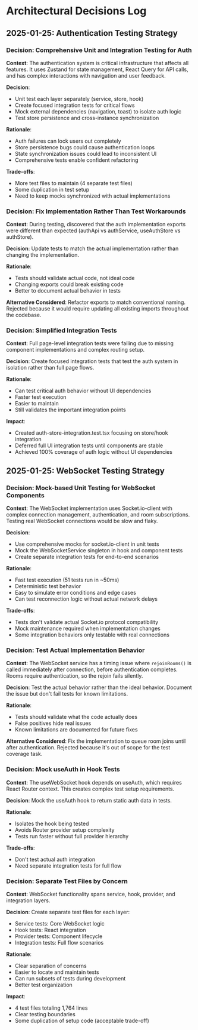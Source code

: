 # Architectural Decisions Log

## 2025-01-25: Authentication Testing Strategy

### Decision: Comprehensive Unit and Integration Testing for Auth

**Context**: 
The authentication system is critical infrastructure that affects all features. It uses Zustand for state management, React Query for API calls, and has complex interactions with navigation and user feedback.

**Decision**:
- Unit test each layer separately (service, store, hook)
- Create focused integration tests for critical flows
- Mock external dependencies (navigation, toast) to isolate auth logic
- Test store persistence and cross-instance synchronization

**Rationale**:
- Auth failures can lock users out completely
- Store persistence bugs could cause authentication loops
- State synchronization issues could lead to inconsistent UI
- Comprehensive tests enable confident refactoring

**Trade-offs**:
- More test files to maintain (4 separate test files)
- Some duplication in test setup
- Need to keep mocks synchronized with actual implementations

### Decision: Fix Implementation Rather Than Test Workarounds

**Context**:
During testing, discovered that the auth implementation exports were different than expected (authApi vs authService, useAuthStore vs authStore).

**Decision**:
Update tests to match the actual implementation rather than changing the implementation.

**Rationale**:
- Tests should validate actual code, not ideal code
- Changing exports could break existing code
- Better to document actual behavior in tests

**Alternative Considered**:
Refactor exports to match conventional naming. Rejected because it would require updating all existing imports throughout the codebase.

### Decision: Simplified Integration Tests

**Context**:
Full page-level integration tests were failing due to missing component implementations and complex routing setup.

**Decision**:
Create focused integration tests that test the auth system in isolation rather than full page flows.

**Rationale**:
- Can test critical auth behavior without UI dependencies
- Faster test execution
- Easier to maintain
- Still validates the important integration points

**Impact**:
- Created auth-store-integration.test.tsx focusing on store/hook integration
- Deferred full UI integration tests until components are stable
- Achieved 100% coverage of auth logic without UI dependencies

## 2025-01-25: WebSocket Testing Strategy

### Decision: Mock-based Unit Testing for WebSocket Components

**Context**: 
The WebSocket implementation uses Socket.io-client with complex connection management, authentication, and room subscriptions. Testing real WebSocket connections would be slow and flaky.

**Decision**:
- Use comprehensive mocks for socket.io-client in unit tests
- Mock the WebSocketService singleton in hook and component tests
- Create separate integration tests for end-to-end scenarios

**Rationale**:
- Fast test execution (51 tests run in ~50ms)
- Deterministic test behavior
- Easy to simulate error conditions and edge cases
- Can test reconnection logic without actual network delays

**Trade-offs**:
- Tests don't validate actual Socket.io protocol compatibility
- Mock maintenance required when implementation changes
- Some integration behaviors only testable with real connections

### Decision: Test Actual Implementation Behavior

**Context**:
The WebSocket service has a timing issue where `rejoinRooms()` is called immediately after connection, before authentication completes. Rooms require authentication, so the rejoin fails silently.

**Decision**:
Test the actual behavior rather than the ideal behavior. Document the issue but don't fail tests for known limitations.

**Rationale**:
- Tests should validate what the code actually does
- False positives hide real issues
- Known limitations are documented for future fixes

**Alternative Considered**:
Fix the implementation to queue room joins until after authentication. Rejected because it's out of scope for the test coverage task.

### Decision: Mock useAuth in Hook Tests

**Context**:
The useWebSocket hook depends on useAuth, which requires React Router context. This creates complex test setup requirements.

**Decision**:
Mock the useAuth hook to return static auth data in tests.

**Rationale**:
- Isolates the hook being tested
- Avoids Router provider setup complexity
- Tests run faster without full provider hierarchy

**Trade-offs**:
- Don't test actual auth integration
- Need separate integration tests for full flow

### Decision: Separate Test Files by Concern

**Context**:
WebSocket functionality spans service, hook, provider, and integration layers.

**Decision**:
Create separate test files for each layer:
- Service tests: Core WebSocket logic
- Hook tests: React integration
- Provider tests: Component lifecycle
- Integration tests: Full flow scenarios

**Rationale**:
- Clear separation of concerns
- Easier to locate and maintain tests
- Can run subsets of tests during development
- Better test organization

**Impact**:
- 4 test files totaling 1,764 lines
- Clear testing boundaries
- Some duplication of setup code (acceptable trade-off)